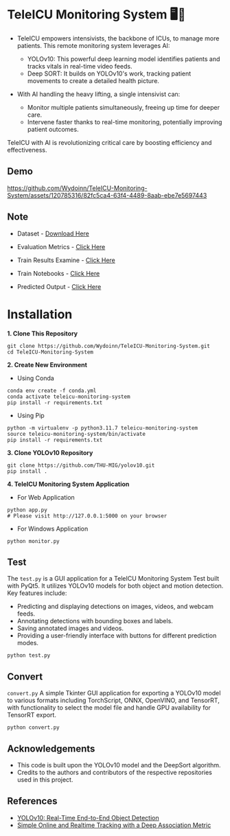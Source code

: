 # TeleICU Monitoring System 🖥️🎦

- TeleICU empowers intensivists, the backbone of ICUs, to manage more patients.  This remote monitoring system leverages AI:
  - YOLOv10: This powerful deep learning model identifies patients and tracks vitals in real-time video feeds.
  - Deep SORT: It builds on YOLOv10's work, tracking patient movements to create a detailed health picture.
  
- With AI handling the heavy lifting, a single intensivist can:
  - Monitor multiple patients simultaneously, freeing up time for deeper care.
  - Intervene faster thanks to real-time monitoring, potentially improving patient outcomes.
  
TeleICU with AI is revolutionizing critical care by boosting efficiency and effectiveness.

## Demo
https://github.com/Wydoinn/TeleICU-Monitoring-System/assets/120785316/82fc5ca4-63f4-4489-8aab-ebe7e5697443

## Note

- Dataset - [Download Here](https://drive.google.com/drive/folders/1HSTfpo4IAEo9k5aSaw5KK92__wk-zGVT?usp=sharing)

- Evaluation Metrics - [Click Here](https://github.com/Wydoinn/TeleICU-Monitoring-System/tree/main/evaluation)

- Train Results Examine - [Click Here](https://github.com/Wydoinn/TeleICU-Monitoring-System/tree/main/examine)

- Train Notebooks - [Click Here](https://github.com/Wydoinn/TeleICU-Monitoring-System/tree/main/trains)

- Predicted Output - [Click Here](https://github.com/Wydoinn/TeleICU-Monitoring-System/tree/main/output)

# Installation

**1. Clone This Repository**

```
git clone https://github.com/Wydoinn/TeleICU-Monitoring-System.git
cd TeleICU-Monitoring-System
```

**2. Create New Environment**

- Using Conda

```
conda env create -f conda.yml
conda activate teleicu-monitoring-system
pip install -r requirements.txt
```

- Using Pip

```
python -m virtualenv -p python3.11.7 teleicu-monitoring-system
source teleicu-monitoring-system/bin/activate
pip install -r requirements.txt
```

**3. Clone YOLOv10 Repository**

```
git clone https://github.com/THU-MIG/yolov10.git
pip install .
```

**4. TeleICU Monitoring System Application**

- For Web Application

```
python app.py
# Please visit http://127.0.0.1:5000 on your browser
```

- For Windows Application

```
python monitor.py
```

## Test

The ```test.py``` is a GUI application for a TeleICU Monitoring System Test built with PyQt5. It utilizes YOLOv10 models for both object and motion detection. Key features include:

- Predicting and displaying detections on images, videos, and webcam feeds.
- Annotating detections with bounding boxes and labels.
- Saving annotated images and videos.
- Providing a user-friendly interface with buttons for different prediction modes.

```
python test.py
```

## Convert

```convert.py``` A simple Tkinter GUI application for exporting a YOLOv10 model to various formats including TorchScript, ONNX, OpenVINO, and TensorRT, with functionality to select the model file and handle GPU availability for TensorRT export.

```
python convert.py
```

## Acknowledgements
- This code is built upon the YOLOv10 model and the DeepSort algorithm.
- Credits to the authors and contributors of the respective repositories used in this project.

## References
- [YOLOv10: Real-Time End-to-End Object Detection](https://github.com/THU-MIG/yolov10)
- [Simple Online and Realtime Tracking with a Deep Association Metric](https://arxiv.org/abs/1703.07402)
